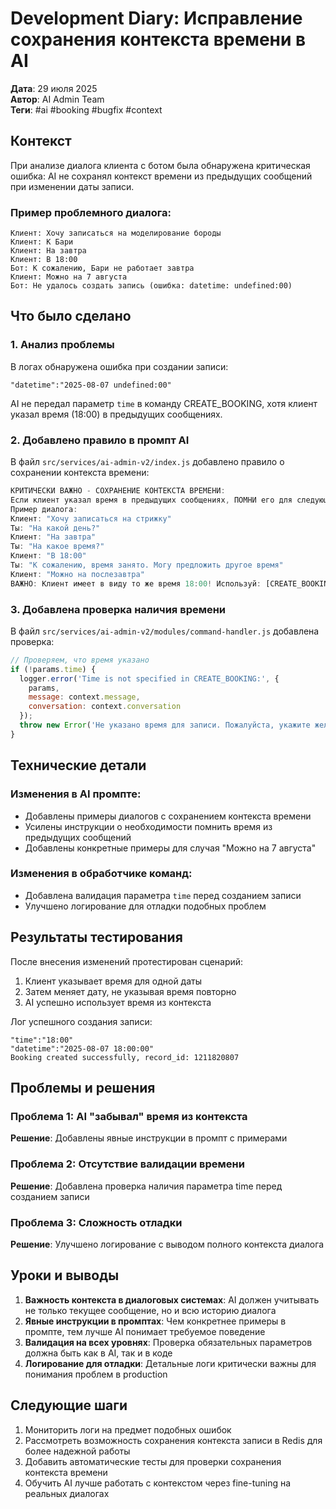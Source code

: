 # Development Diary: Исправление сохранения контекста времени в AI

**Дата**: 29 июля 2025  
**Автор**: AI Admin Team  
**Теги**: #ai #booking #bugfix #context

## Контекст

При анализе диалога клиента с ботом была обнаружена критическая ошибка: AI не сохранял контекст времени из предыдущих сообщений при изменении даты записи.

### Пример проблемного диалога:
```
Клиент: Хочу записаться на моделирование бороды
Клиент: К Бари
Клиент: На завтра
Клиент: В 18:00
Бот: К сожалению, Бари не работает завтра
Клиент: Можно на 7 августа
Бот: Не удалось создать запись (ошибка: datetime: undefined:00)
```

## Что было сделано

### 1. Анализ проблемы

В логах обнаружена ошибка при создании записи:
```
"datetime":"2025-08-07 undefined:00"
```

AI не передал параметр `time` в команду CREATE_BOOKING, хотя клиент указал время (18:00) в предыдущих сообщениях.

### 2. Добавлено правило в промпт AI

В файл `src/services/ai-admin-v2/index.js` добавлено правило о сохранении контекста времени:

```javascript
КРИТИЧЕСКИ ВАЖНО - СОХРАНЕНИЕ КОНТЕКСТА ВРЕМЕНИ:
Если клиент указал время в предыдущих сообщениях, ПОМНИ его для следующих действий!
Пример диалога:
Клиент: "Хочу записаться на стрижку"
Ты: "На какой день?"
Клиент: "На завтра"
Ты: "На какое время?"
Клиент: "В 18:00"
Ты: "К сожалению, время занято. Могу предложить другое время"
Клиент: "Можно на послезавтра"
ВАЖНО: Клиент имеет в виду то же время 18:00! Используй: [CREATE_BOOKING service_name: стрижка, date: послезавтра, time: 18:00]
```

### 3. Добавлена проверка наличия времени

В файл `src/services/ai-admin-v2/modules/command-handler.js` добавлена проверка:

```javascript
// Проверяем, что время указано
if (!params.time) {
  logger.error('Time is not specified in CREATE_BOOKING:', {
    params,
    message: context.message,
    conversation: context.conversation
  });
  throw new Error('Не указано время для записи. Пожалуйста, укажите желаемое время.');
}
```

## Технические детали

### Изменения в AI промпте:
- Добавлены примеры диалогов с сохранением контекста времени
- Усилены инструкции о необходимости помнить время из предыдущих сообщений
- Добавлены конкретные примеры для случая "Можно на 7 августа"

### Изменения в обработчике команд:
- Добавлена валидация параметра `time` перед созданием записи
- Улучшено логирование для отладки подобных проблем

## Результаты тестирования

После внесения изменений протестирован сценарий:
1. Клиент указывает время для одной даты
2. Затем меняет дату, не указывая время повторно
3. AI успешно использует время из контекста

Лог успешного создания записи:
```
"time":"18:00"
"datetime":"2025-08-07 18:00:00"
Booking created successfully, record_id: 1211820807
```

## Проблемы и решения

### Проблема 1: AI "забывал" время из контекста
**Решение**: Добавлены явные инструкции в промпт с примерами

### Проблема 2: Отсутствие валидации времени
**Решение**: Добавлена проверка наличия параметра time перед созданием записи

### Проблема 3: Сложность отладки
**Решение**: Улучшено логирование с выводом полного контекста диалога

## Уроки и выводы

1. **Важность контекста в диалоговых системах**: AI должен учитывать не только текущее сообщение, но и всю историю диалога
2. **Явные инструкции в промптах**: Чем конкретнее примеры в промпте, тем лучше AI понимает требуемое поведение
3. **Валидация на всех уровнях**: Проверка обязательных параметров должна быть как в AI, так и в коде
4. **Логирование для отладки**: Детальные логи критически важны для понимания проблем в production

## Следующие шаги

1. Мониторить логи на предмет подобных ошибок
2. Рассмотреть возможность сохранения контекста записи в Redis для более надежной работы
3. Добавить автоматические тесты для проверки сохранения контекста времени
4. Обучить AI лучше работать с контекстом через fine-tuning на реальных диалогах